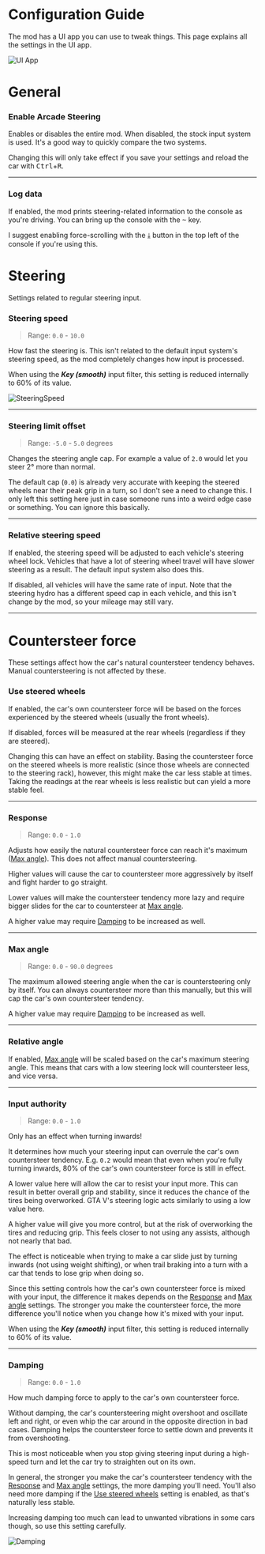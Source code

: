 # Configuration Guide

The mod has a UI app you can use to tweak things. This page explains all the settings in the UI app.

![UI App](https://i.imgur.com/9QktZO0.png)

# General

### Enable Arcade Steering

Enables or disables the entire mod. When disabled, the stock input system is used. It's a good way to quickly compare the two systems.

Changing this will only take effect if you save your settings and reload the car with <kbd>Ctrl</kbd>+<kbd>R</kbd>.

___

### Log data

If enabled, the mod prints steering-related information to the console as you're driving.
You can bring up the console with the <kbd>~</kbd> key.

I suggest enabling force-scrolling with the <kbd>⤓</kbd> button in the top left of the console if you're using this.

# Steering
Settings related to regular steering input.

### Steering speed
> Range: `0.0` - `10.0`

How fast the steering is. This isn't related to the default input system's steering speed, as the mod completely changes how input is processed.

When using the ***Key (smooth)*** input filter, this setting is reduced internally to 60% of its value.

![SteeringSpeed](https://i.imgur.com/oYO88Cq.gif)

___

### Steering limit offset
> Range: `-5.0` - `5.0` degrees

Changes the steering angle cap. For example a value of `2.0` would let you steer 2° more than normal.

The default cap (`0.0`) is already very accurate with keeping the steered wheels near their peak grip in a turn, so I don't see a need to change this. I only left this setting here just in case someone runs into a weird edge case or something. You can ignore this basically.

___

### Relative steering speed

If enabled, the steering speed will be adjusted to each vehicle's steering wheel lock. Vehicles that have a lot of steering wheel travel will have slower steering as a result. The default input system also does this.

If disabled, all vehicles will have the same rate of input. Note that the steering hydro has a different speed cap in each vehicle, and this isn't change by the mod, so your mileage may still vary.

___

# Countersteer force
These settings affect how the car's natural countersteer tendency behaves. Manual countersteering is not affected by these.


### Use steered wheels

If enabled, the car's own countersteer force will be based on the forces experienced by the steered wheels (usually the front wheels).

If disabled, forces will be measured at the rear wheels (regardless if they are steered).

Changing this can have an effect on stability. Basing the countersteer force on the steered wheels is more realistic (since those wheels are connected to the steering rack), however, this might make the car less stable at times. Taking the readings at the rear wheels is less realistic but can yield a more stable feel.

___

### Response
> Range: `0.0` - `1.0`

Adjusts how easily the natural countersteer force can reach it's maximum ([Max angle](#max-angle)). This does not affect manual countersteering.

Higher values will cause the car to countersteer more aggressively by itself and fight harder to go straight.

Lower values will make the countersteer tendency more lazy and require bigger slides for the car to countersteer at [Max angle](#max-angle).

A higher value may require [Damping](#damping) to be increased as well.

___

### Max angle
> Range: `0.0` - `90.0` degrees

The maximum allowed steering angle when the car is countersteering only by itself. You can always countersteer more than this manually, but this will cap the car's own countersteer tendency.

A higher value may require [Damping](#damping) to be increased as well.

___

### Relative angle

If enabled, [Max angle](#max-angle) will be scaled based on the car's maximum steering angle. This means that cars with a low steering lock will countersteer less, and vice versa.

___

### Input authority
> Range: `0.0` - `1.0`

Only has an effect when turning inwards!

It determines how much your steering input can overrule the car's own countersteer tendency. E.g. `0.2` would mean that even when you're fully turning inwards, 80% of the car's own countersteer force is still in effect.

A lower value here will allow the car to resist your input more. This can result in better overall grip and stability, since it reduces the chance of the tires being overworked. GTA V's steering logic acts similarly to using a low value here.

A higher value will give you more control, but at the risk of overworking the tires and reducing grip. This feels closer to not using any assists, although not nearly that bad.

The effect is noticeable when trying to make a car slide just by turning inwards (not using weight shifting), or when trail braking into a turn with a car that tends to lose grip when doing so.

Since this setting controls how the car's own countersteer force is mixed with your input, the difference it makes depends on the [Response](#response) and [Max angle](#max-angle) settings. The stronger you make the countersteer force, the more difference you'll notice when you change how it's mixed with your input.

When using the ***Key (smooth)*** input filter, this setting is reduced internally to 60% of its value.

___

### Damping
> Range: `0.0` - `1.0`

How much damping force to apply to the car's own countersteer force.

Without damping, the car's countersteering might overshoot and oscillate left and right, or even whip the car around in the opposite direction in bad cases. Damping helps the countersteer force to settle down and prevents it from overshooting.

This is most noticeable when you stop giving steering input during a high-speed turn and let the car try to straighten out on its own.

In general, the stronger you make the car's countersteer tendency with the [Response](#response) and [Max angle](#max-angle) settings, the more damping you'll need. You'll also need more damping if the [Use steered wheels](#use-steered-wheels) setting is enabled, as that's naturally less stable.

Increasing damping too much can lead to unwanted vibrations in some cars though, so use this setting carefully.

![Damping](https://i.imgur.com/SdnhUcA.gif)
